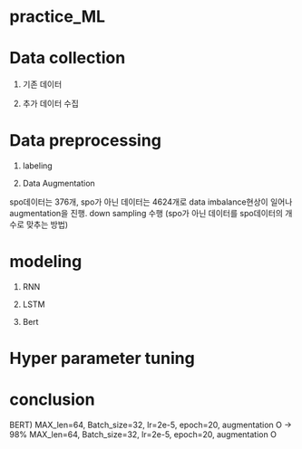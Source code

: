 # practice_ML

# Data collection
1) 기존 데이터

2) 추가 데이터 수집

# Data preprocessing
1) labeling


2) Data Augmentation

spo데이터는 376개, spo가 아닌 데이터는 4624개로 data imbalance현상이 일어나 augmentation을 진행.
down sampling 수행 (spo가 아닌 데이터를 spo데이터의 개수로 맞추는 방법)

# modeling
1) RNN

2) LSTM

3) Bert


# Hyper parameter tuning

# conclusion

BERT)
MAX_len=64, Batch_size=32, lr=2e-5, epoch=20, augmentation O -> 98%
MAX_len=64, Batch_size=32, lr=2e-5, epoch=20, augmentation O
